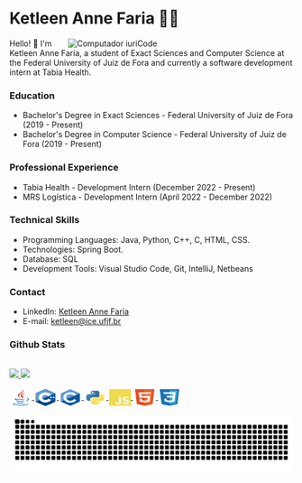 # Ketleen Anne Faria 👩‍💻
<img src="https://raw.githubusercontent.com/MicaelliMedeiros/micaellimedeiros/master/image/computer-illustration.png" min-width="400px" max-width="400px" width="400px" align="right" alt="Computador iuriCode">

Hello! 👋 I'm Ketleen Anne Faria, a student of Exact Sciences and Computer Science at the Federal University of Juiz de Fora and currently a software development intern at Tabia Health.

### Education

- Bachelor's Degree in Exact Sciences - Federal University of Juiz de Fora (2019 - Present)
- Bachelor's Degree in Computer Science - Federal University of Juiz de Fora (2019 - Present)

### Professional Experience

- Tabia Health - Development Intern (December 2022 - Present)
- MRS Logística - Development Intern (April 2022 - December 2022)

### Technical Skills

- Programming Languages: Java, Python, C++, C, HTML, CSS.
- Technologies: Spring Boot.
- Database: SQL
- Development Tools: Visual Studio Code, Git, IntelliJ, Netbeans

### Contact

- LinkedIn: [Ketleen Anne Faria]()
- E-mail: ketleen@ice.ufjf.br

### Github Stats

<br> 
 <div>
  <a href="https://github.com/KetleenAnne">
<img height="180em" src="https://github-readme-stats.vercel.app/api?username=KetleenAnne&show_icons=true&theme=dracula&include_all_commits=true&count_private=true"/>   
  <img height="180em" src="https://github-readme-stats.vercel.app/api/top-langs/?username=KetleenAnne&layout=compact&langs_count=7&theme=dracula"/>
</div>

<div style="display: inline_block"><br>
  <img align="center" alt="Java" height="30" width="40" src="https://github.com/devicons/devicon/blob/master/icons/java/java-original.svg">
  <img align="center" alt="Cplusplus" height="30" width="40" src="https://raw.githubusercontent.com/devicons/devicon/master/icons/cplusplus/cplusplus-original.svg">
  <img align="center" alt="C" height="30" width="40" src="https://github.com/devicons/devicon/blob/master/icons/c/c-original.svg">
  <img align="center" alt="Python" height="30" width="40" src="https://raw.githubusercontent.com/devicons/devicon/master/icons/python/python-original.svg">
  <img align="center" alt="Js" height="30" width="40" src="https://raw.githubusercontent.com/devicons/devicon/master/icons/javascript/javascript-plain.svg">
  <img align="center" alt="HTML" height="30" width="40" src="https://raw.githubusercontent.com/devicons/devicon/master/icons/html5/html5-original.svg">
  <img align="center" alt="CSS" height="30" width="40" src="https://raw.githubusercontent.com/devicons/devicon/master/icons/css3/css3-original.svg">
</div>
 
 ![Snake animation](https://github.com/KetleenAnne/KetleenAnne/blob/main/github-contribution-grid-snake.svg)


<!--
**0ket/0ket** is a ✨ _special_ ✨ repository because its `README.md` (this file) appears on your GitHub profile.

Here are some ideas to get you started:

- 🔭 I’m currently working on ...
- 🌱 I’m currently learning ...
- 👯 I’m looking to collaborate on ...
- 🤔 I’m looking for help with ...
- 💬 Ask me about ...
- 📫 How to reach me: ...
- 😄 Pronouns: ...
- ⚡ Fun fact: ...
-->
